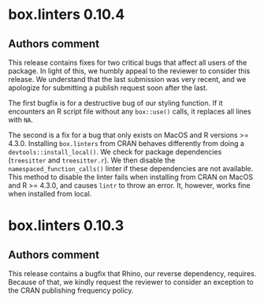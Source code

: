 # box.linters 0.10.4

## Authors comment

This release contains fixes for two critical bugs that affect all users of the package. In light of this, we humbly appeal to the reviewer to consider this release. We understand that the last submission was very recent, and we apologize for submitting a publish request soon after the last.

The first bugfix is for a destructive bug of our styling function. If it encounters an R script file without any `box::use()` calls, it replaces all lines with `NA`.

The second is a fix for a bug that only exists on MacOS and R versions >= 4.3.0. Installing `box.linters` from CRAN behaves differently from doing a `devtools::install_local()`. We check for package dependencies (`treesitter` and `treesitter.r`). We then disable the `namespaced_function_calls()` linter if these dependencies are not available. This method to disable the linter fails when installing from CRAN on MacOS and R >= 4.3.0, and causes `lintr` to throw an error. It, however, works fine when installed from local.

# box.linters 0.10.3

## Authors comment

This release contains a bugfix that Rhino, our reverse dependency, requires. Because of that, we kindly request the reviewer to consider an exception to the CRAN publishing frequency policy.
